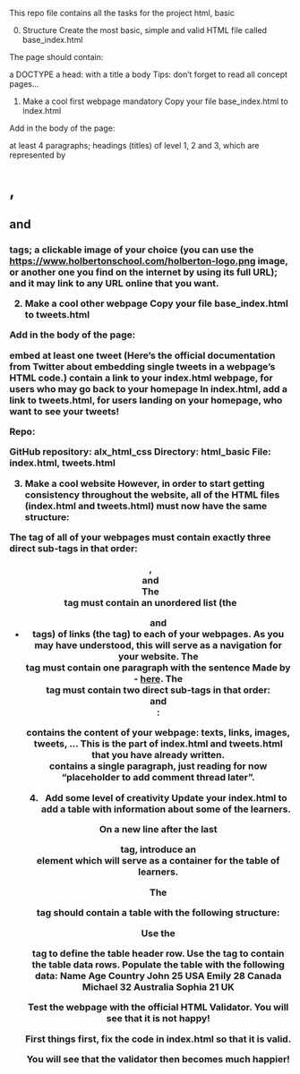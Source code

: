 This repo file contains all the tasks for the project html, basic

0. Structure
Create the most basic, simple and valid HTML file called base_index.html

The page should contain:

a DOCTYPE
a head:
with a title
a body
Tips: don’t forget to read all concept pages…

1. Make a cool first webpage
mandatory
Copy your file base_index.html to index.html

Add in the body of the page:

at least 4 paragraphs;
headings (titles) of level 1, 2 and 3, which are represented by <h1>, <h2> and <h3> tags;
a clickable image of your choice (you can use the https://www.holbertonschool.com/holberton-logo.png image, or another one you find on the internet by using its full URL); and it may link to any URL online that you want.

2. Make a cool other webpage
Copy your file base_index.html to tweets.html

Add in the body of the page:

embed at least one tweet (Here’s the official documentation from Twitter about embedding single tweets in a webpage’s HTML code.)
contain a link to your index.html webpage, for users who may go back to your homepage
In index.html, add a link to tweets.html, for users landing on your homepage, who want to see your tweets!

Repo:

GitHub repository: alx_html_css
Directory: html_basic
File: index.html, tweets.html

3. Make a cool website
However, in order to start getting consistency throughout the website, all of the HTML files (index.html and tweets.html) must now have the same structure:

The <body> tag of all of your webpages must contain exactly three direct sub-tags in that order: <header>, <main> and <footer>
The <header> tag must contain an unordered list (the <ul> and <li> tags) of links (the <a> tag) to each of your webpages. As you may have understood, this will serve as a navigation for your website.
The <footer> tag must contain one paragraph with the sentence Made by <YOUR NAME> - <a href="<ANY LINK>" target="_blank">here</a>.
The <main> tag must contain two direct sub-tags in that order: <article> and <aside>:
<article> contains the content of your webpage: texts, links, images, tweets, … This is the part of index.html and tweets.html that you have already written.
<aside> contains a single paragraph, just reading for now “placeholder to add comment thread later”.

4. Add some level of creativity
Update your index.html to add a table with information about some of the learners.

On a new line after the last </aside> tag, introduce an <article> element which will serve as a container for the table of learners.

The <article> tag should contain a table <table> with the following structure:

Use the <thead> tag to define the table header row.
Use the <tbody> tag to contain the table data rows.
Populate the table with the following data:
Name	Age	Country
John	25	USA
Emily	28	Canada
Michael	32	Australia
Sophia	21	UK


Test the webpage with the official HTML Validator. You will see that it is not happy!

First things first, fix the code in index.html so that it is valid.

You will see that the validator then becomes much happier!
